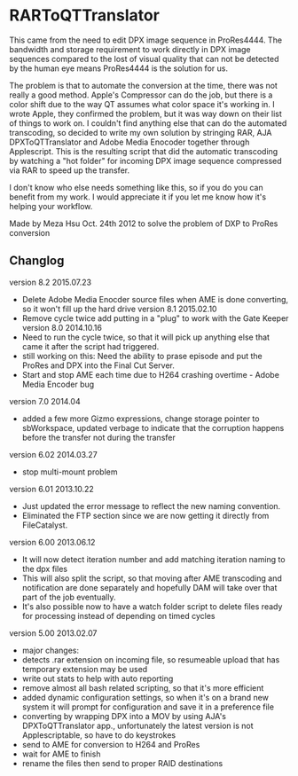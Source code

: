 # RARToQTTranslator
This came from the need to edit DPX image sequence in ProRes4444. The bandwidth and storage requirement to work directly in DPX image sequences compared to the lost of visual quality that can not be detected by the human eye means ProRes4444 is the solution for us.

The problem is that to automate the conversion at the time, there was not really a good method. Apple's Compressor can do the job, but there is a color shift due to the way QT assumes what color space it's working in.  I wrote Apple, they confirmed the problem, but it was way down on their list of things to work on. I couldn't find anything else that can do the automated transcoding, so decided to write my own solution by stringing RAR, AJA DPXToQTTranslator and Adobe Media Enocoder together through Applescript. This is the resulting script that did the automatic transcoding by watching a "hot folder" for incoming DPX image sequence compressed via RAR to speed up the transfer.

I don't know who else needs something like this, so if you do you can benefit from my work. I would appreciate it if you let me know how it's helping your workflow.

Made by Meza Hsu Oct. 24th 2012 to solve the problem of DXP to ProRes conversion

## Changlog ##

version 8.2 2015.07.23
+ Delete Adobe Media Enocder source files when AME is done converting, so it won't fill up the hard drive
version 8.1 2015.02.10
+	Remove cycle twice add putting in a "plug" to work with the Gate Keeper
version 8.0 2014.10.16
+	Need to run the cycle twice, so that it will pick up anything else that came it after the script had triggered.
+	still working on this: Need the ability to prase episode and put the ProRes and DPX into the Final Cut Server.
+	Start and stop AME each time due to H264 crashing overtime - Adobe Media Encoder bug

version 7.0 2014.04
+	added a few more Gizmo expressions, change storage pointer to sbWorkspace, updated verbage to indicate that the corruption happens before the transfer not during the transfer
	
version 6.02 2014.03.27
+	stop multi-mount problem
	
version 6.01 2013.10.22
+	Just updated the error message to reflect the new naming convention.
+	Eliminated the FTP section since we are now getting it directly from FileCatalyst.
	
version 6.00 2013.06.12
+	It will now detect iteration number and add matching iteration naming to the dpx files
+	This will also split the script, so that moving after AME transcoding and notification are done separately and hopefully DAM will take over that part of the job eventually.
+	It's also possible now to have a watch folder script to delete files ready for processing instead of depending on timed cycles
	
version 5.00 2013.02.07
+	major changes:
+	detects .rar extension on incoming file, so resumeable upload that has temporary extension may be used
+	write out stats to help with auto reporting
+	remove almost all bash related scripting, so that it's more efficient
+	added dynamic configuration settings, so when it's on a brand new system it will prompt for configuration and save it in a preference file
+	converting by wrapping DPX into a MOV by using AJA's DPXToQTTranslator app., unfortunately the latest version is not Applescriptable, so have to do keystrokes
+	send to AME for conversion to H264 and ProRes
+	wait for AME to finish
+	rename the files then send to proper RAID destinations
